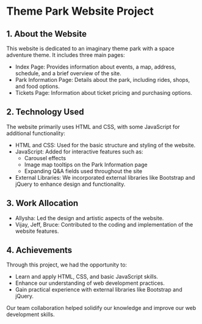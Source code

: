 # Theme Park Website Project

## 1. About the Website
This website is dedicated to an imaginary theme park with a space adventure theme. It includes three main pages:

- Index Page: Provides information about events, a map, address, schedule, and a brief overview of the site.
- Park Information Page: Details about the park, including rides, shops, and food options.
- Tickets Page: Information about ticket pricing and purchasing options.

## 2. Technology Used
The website primarily uses HTML and CSS, with some JavaScript for additional functionality:

- HTML and CSS: Used for the basic structure and styling of the website.
- JavaScript: Added for interactive features such as:
    - Carousel effects
    - Image map tooltips on the Park Information page
    - Expanding Q&A fields used throughout the site
- External Libraries: We incorporated external libraries like Bootstrap and jQuery to enhance design and functionality.


## 3. Work Allocation
- Allysha: Led the design and artistic aspects of the website.
- Vijay, Jeff, Bruce: Contributed to the coding and implementation of the website features.


## 4. Achievements
Through this project, we had the opportunity to:

- Learn and apply HTML, CSS, and basic JavaScript skills.
- Enhance our understanding of web development practices.
- Gain practical experience with external libraries like Bootstrap and jQuery.

Our team collaboration helped solidify our knowledge and improve our web development skills.